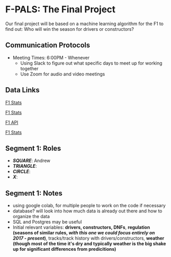 # F-PALS: The Final Project
Our final project will be based on a machine learning algorithm for the F1 to find out: Who will win the season for drivers or constructors?

## Communication Protocols
* Meeting Times: 6:00PM - Whenever
  * Using Slack to figure out what specific days to meet up for working together
  * Use Zoom for audio and video meetings

## Data Links
[F1 Stats](https://www.racing-reference.info/f1-series/)

[F1 Stats](https://www.racing-statistics.com/en)

[F1 API](http://ergast.com/mrd/)

[F1 Stats](https://www.kaggle.com/rohanrao/formula-1-world-championship-1950-2020)


## Segment 1: Roles
* __*SQUARE*__: Andrew
* __*TRIANGLE*__:
* __*CIRCLE*__:
* __*X*__:

## Segment 1: Notes
* using google colab, for multiple people to work on the code if necessary
* database? will look into how much data is already out there and how to organize the data
* SQL and Postgres may be useful
* Initial relevant variables: __drivers, constructors, DNFs__, __regulation (seasons of similar rules, *with this one we could focus entirely on 2017 - present*)__, tracks/track history with drivers/constructors, __weather (though most of the time it's dry and typically weather is the big shake up for significant differences from predicitions)__
